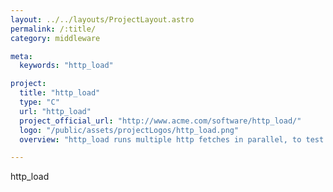 ```yaml
---
layout: ../../layouts/ProjectLayout.astro
permalink: /:title/
category: middleware

meta:
  keywords: "http_load"

project:
  title: "http_load"
  type: "C"
  url: "http_load"
  project_official_url: "http://www.acme.com/software/http_load/"
  logo: "/public/assets/projectLogos/http_load.png"
  overview: "http_load runs multiple http fetches in parallel, to test the throughput of a web server. However unlike most such test clients, it runs in a single process, so it doesn't bog down the client machine. It can be configured to do https fetches as well."

---
```

<p>http_load</p>
